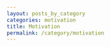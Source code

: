 ```yaml
---
layout: posts_by_category
categories: motivation
title: Motivation
permalink: /category/motivation
---
```


